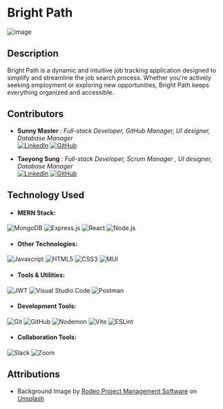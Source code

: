 # **Bright Path**
![image](https://github.com/user-attachments/assets/528fee9d-e1d0-43ba-914d-922709e0491d)

## Description
Bright Path is a dynamic and intuitive job tracking application designed to simplify and streamline the job search process. Whether you're actively seeking employment or exploring new opportunities, Bright Path keeps everything organized and accessible.

## Contributors
- **Sunny Master** :
*Full-stack Developer, GitHub Manager, UI designer, Database Manager* <br/>
[![LinkedIn](https://img.shields.io/badge/-0A66C2?style=flat-square&logo=linkedin&logoColor=white)](https://www.linkedin.com/in/sunnymaster/) 
[![GitHub](https://img.shields.io/badge/-100000?style=flat-square&logo=github&logoColor=white)](https://github.com/Sunny-Master)

  
* **Taeyong Sung** : *Full-stack Developer, Scrum Manager , UI designer, Database Manager* <br/>
[![LinkedIn](https://img.shields.io/badge/-0A66C2?style=flat-square&logo=linkedin&logoColor=white)](https://www.linkedin.com/in/taeyong-sung/)
[![GitHub](https://img.shields.io/badge/-100000?style=flat-square&logo=github&logoColor=white)](https://github.com/Taeyong-Sung)


## Technology Used 

- #### MERN Stack:
![MongoDB](https://img.shields.io/badge/MongoDB-4EA94B?style=for-the-badge&logo=mongodb&logoColor=white) ![Express.js](https://img.shields.io/badge/Express.js-404D59?style=for-the-badge) ![React](https://img.shields.io/badge/React-20232A?style=for-the-badge&logo=react&logoColor=61DAFB) ![Node.js](https://img.shields.io/badge/Node.js-43853D?style=for-the-badge&logo=node.js&logoColor=white)

- #### Other Technologies:
![Javascript](https://img.shields.io/badge/JavaScript-323330?style=for-the-badge&logo=javascript&logoColor=F7DF1E) ![HTML5](https://img.shields.io/badge/HTML5-E34F26?style=for-the-badge&logo=html5&logoColor=white) ![CSS3](https://img.shields.io/badge/CSS3-1572B6?style=for-the-badge&logo=css3&logoColor=white) ![MUI](https://img.shields.io/badge/MUI-%230081CB.svg?style=for-the-badge&logo=mui&logoColor=white)

- #### Tools & Utilities:
![JWT](https://img.shields.io/badge/JWT-black?style=for-the-badge&logo=JSON%20web%20tokens) ![Visual Studio Code](https://img.shields.io/badge/Visual_Studio_Code-0078D4?style=for-the-badge&logo=visual%20studio%20code&logoColor=white) ![Postman](https://img.shields.io/badge/Postman-FF6C37?style=for-the-badge&logo=postman&logoColor=white) 

- #### Development Tools:
![Git](https://img.shields.io/badge/git-%23F05033.svg?style=for-the-badge&logo=git&logoColor=white) ![GitHub](https://img.shields.io/badge/GitHub-100000?style=for-the-badge&logo=github&logoColor=white) ![Nodemon](https://img.shields.io/badge/NODEMON-%23323330.svg?style=for-the-badge&logo=nodemon&logoColor=%BBDEAD) ![Vite](https://img.shields.io/badge/vite-%23646CFF.svg?style=for-the-badge&logo=vite&logoColor=white) ![ESLint](https://img.shields.io/badge/eslint-3A33D1?style=for-the-badge&logo=eslint&logoColor=white)

- #### Collaboration Tools:
![Slack](https://img.shields.io/badge/Slack-4A154B?style=for-the-badge&logo=slack&logoColor=white)
![Zoom](https://img.shields.io/badge/Zoom-2D8CFF?style=for-the-badge&logo=zoom&logoColor=white)

## Attributions
- Background Image by <a href="https://unsplash.com/@getrodeo?utm_content=creditCopyText&utm_medium=referral&utm_source=unsplash">Rodeo Project Management Software</a> on <a href="https://unsplash.com/photos/black-wooden-table-and-chairs-PYqzYhTNjho?utm_content=creditCopyText&utm_medium=referral&utm_source=unsplash">Unsplash</a>
